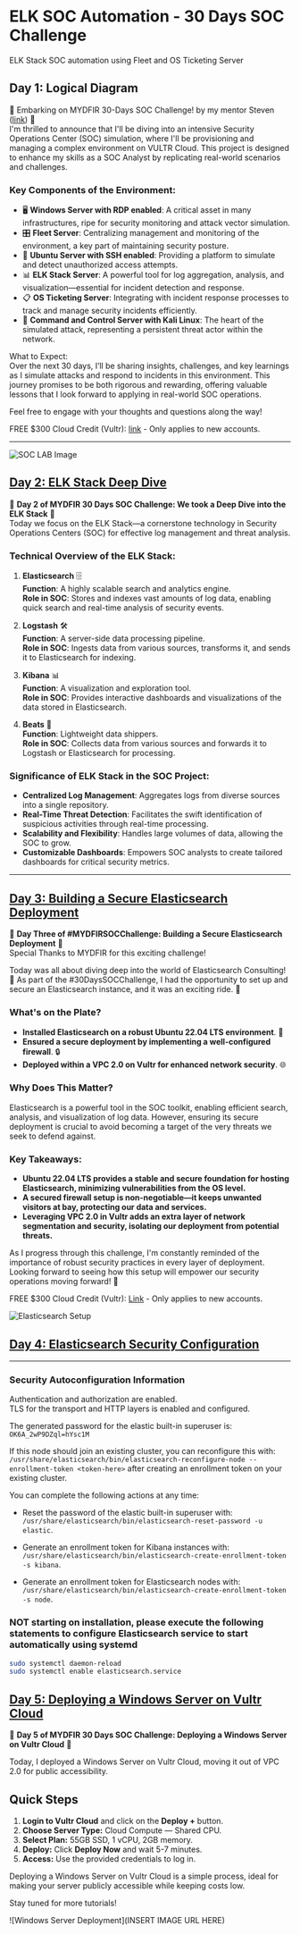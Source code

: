 # ELK SOC Automation - 30 Days SOC Challenge
 ELK Stack SOC automation using Fleet and OS Ticketing Server

## Day 1: Logical Diagram

🚀 Embarking on MYDFIR 30-Days SOC Challenge! by my mentor Steven ([link](https://lnkd.in/dRGfScbr)) 🚀  
I'm thrilled to announce that I'll be diving into an intensive Security Operations Center (SOC) simulation, where I'll be provisioning and managing a complex environment on VULTR Cloud. This project is designed to enhance my skills as a SOC Analyst by replicating real-world scenarios and challenges.

### Key Components of the Environment:
- 🖥️ **Windows Server with RDP enabled**: A critical asset in many infrastructures, ripe for security monitoring and attack vector simulation.
- 🎛️ **Fleet Server**: Centralizing management and monitoring of the environment, a key part of maintaining security posture.
- 🐧 **Ubuntu Server with SSH enabled**: Providing a platform to simulate and detect unauthorized access attempts.
- 📊 **ELK Stack Server**: A powerful tool for log aggregation, analysis, and visualization—essential for incident detection and response.
- 📋 **OS Ticketing Server**: Integrating with incident response processes to track and manage security incidents efficiently.
- 🎯 **Command and Control Server with Kali Linux**: The heart of the simulated attack, representing a persistent threat actor within the network.

What to Expect:  
Over the next 30 days, I’ll be sharing insights, challenges, and key learnings as I simulate attacks and respond to incidents in this environment. This journey promises to be both rigorous and rewarding, offering valuable lessons that I look forward to applying in real-world SOC operations.

Feel free to engage with your thoughts and questions along the way!

FREE $300 Cloud Credit (Vultr): [link](https://lnkd.in/drVeaA5s) - Only applies to new accounts.

---
![SOC LAB Image](https://github.com/Virus192/elk-soc-automation/blob/main/images/SOC%20LAB.jpg)



## [Day 2: ELK Stack Deep Dive](https://github.com/Virus192/Day-2-ELK-Stack-Deep-Dive)

🚀 **Day 2 of MYDFIR 30 Days SOC Challenge: We took a Deep Dive into the ELK Stack** 🚀  
Today we focus on the ELK Stack—a cornerstone technology in Security Operations Centers (SOC) for effective log management and threat analysis. 

### Technical Overview of the ELK Stack:
1. **Elasticsearch** 🗄️  
   **Function**: A highly scalable search and analytics engine.  
   **Role in SOC**: Stores and indexes vast amounts of log data, enabling quick search and real-time analysis of security events.

2. **Logstash** 🛠️  
   **Function**: A server-side data processing pipeline.  
   **Role in SOC**: Ingests data from various sources, transforms it, and sends it to Elasticsearch for indexing.

3. **Kibana** 📊  
   **Function**: A visualization and exploration tool.  
   **Role in SOC**: Provides interactive dashboards and visualizations of the data stored in Elasticsearch.

4. **Beats** 🐝  
   **Function**: Lightweight data shippers.  
   **Role in SOC**: Collects data from various sources and forwards it to Logstash or Elasticsearch for processing.

### Significance of ELK Stack in the SOC Project:
- **Centralized Log Management**: Aggregates logs from diverse sources into a single repository.
- **Real-Time Threat Detection**: Facilitates the swift identification of suspicious activities through real-time processing.
- **Scalability and Flexibility**: Handles large volumes of data, allowing the SOC to grow.
- **Customizable Dashboards**: Empowers SOC analysts to create tailored dashboards for critical security metrics.

---
## [Day 3: Building a Secure Elasticsearch Deployment](https://github.com/Virus192/Day-3-Building-a-Secure-Elasticsearch-Deployment)

🌟 **Day Three of #MYDFIRSOCChallenge: Building a Secure Elasticsearch Deployment** 🌟  
Special Thanks to MYDFIR for this exciting challenge!

Today was all about diving deep into the world of Elasticsearch Consulting! 🎯 As part of the #30DaysSOCChallenge, I had the opportunity to set up and secure an Elasticsearch instance, and it was an exciting ride. 🚀

### What's on the Plate?
- **Installed Elasticsearch on a robust Ubuntu 22.04 LTS environment**. 🐧
- **Ensured a secure deployment by implementing a well-configured firewall**. 🔒
- **Deployed within a VPC 2.0 on Vultr for enhanced network security**. 🌐

### Why Does This Matter?
Elasticsearch is a powerful tool in the SOC toolkit, enabling efficient search, analysis, and visualization of log data. However, ensuring its secure deployment is crucial to avoid becoming a target of the very threats we seek to defend against.

### Key Takeaways:
- **Ubuntu 22.04 LTS provides a stable and secure foundation for hosting Elasticsearch, minimizing vulnerabilities from the OS level.**
- **A secured firewall setup is non-negotiable—it keeps unwanted visitors at bay, protecting our data and services.**
- **Leveraging VPC 2.0 in Vultr adds an extra layer of network segmentation and security, isolating our deployment from potential threats.**

As I progress through this challenge, I'm constantly reminded of the importance of robust security practices in every layer of deployment. Looking forward to seeing how this setup will empower our security operations moving forward! 💪

FREE $300 Cloud Credit (Vultr): [Link](https://lnkd.in/drVeaA5s) - Only applies to new accounts.

![Elasticsearch Setup](https://raw.githubusercontent.com/Virus192/elk-soc-automation/main/images/photo_5960977688871158764_w.jpg)

## [Day 4: Elasticsearch Security Configuration](https://github.com/Virus192/Day-4-Elasticsearch-Security-Configuration)

---------------------------

### Security Autoconfiguration Information

Authentication and authorization are enabled.  
TLS for the transport and HTTP layers is enabled and configured.

The generated password for the elastic built-in superuser is: `OK6A_2wP9DZql=hYsc1M`

If this node should join an existing cluster, you can reconfigure this with:
`/usr/share/elasticsearch/bin/elasticsearch-reconfigure-node --enrollment-token <token-here>`
after creating an enrollment token on your existing cluster.

You can complete the following actions at any time:

- Reset the password of the elastic built-in superuser with:
  `/usr/share/elasticsearch/bin/elasticsearch-reset-password -u elastic`.

- Generate an enrollment token for Kibana instances with:
  `/usr/share/elasticsearch/bin/elasticsearch-create-enrollment-token -s kibana`.

- Generate an enrollment token for Elasticsearch nodes with:
  `/usr/share/elasticsearch/bin/elasticsearch-create-enrollment-token -s node`.

### NOT starting on installation, please execute the following statements to configure Elasticsearch service to start automatically using systemd
```bash
sudo systemctl daemon-reload
sudo systemctl enable elasticsearch.service
```
## [Day 5: Deploying a Windows Server on Vultr Cloud](https://github.com/Virus192/Day-4-Elasticsearch-Security-Configuration)

🌟 **Day 5 of MYDFIR 30 Days SOC Challenge: Deploying a Windows Server on Vultr Cloud** 🌟

Today, I deployed a Windows Server on Vultr Cloud, moving it out of VPC 2.0 for public accessibility.

## Quick Steps

1. **Login to Vultr Cloud** and click on the **Deploy +** button.
2. **Choose Server Type:** Cloud Compute — Shared CPU.
3. **Select Plan:** 55GB SSD, 1 vCPU, 2GB memory.
4. **Deploy:** Click **Deploy Now** and wait 5-7 minutes.
5. **Access:** Use the provided credentials to log in.

Deploying a Windows Server on Vultr Cloud is a simple process, ideal for making your server publicly accessible while keeping costs low.

Stay tuned for more tutorials!

![Windows Server Deployment](INSERT IMAGE URL HERE)
